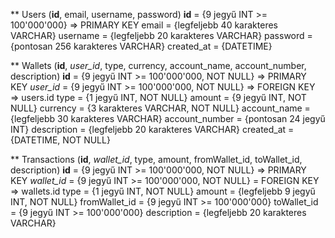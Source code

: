 ** Users (**id**, email, username, password)
   **id** = {9 jegyű INT >= 100'000'000} => PRIMARY KEY
   email = {legfeljebb 40 karakteres VARCHAR}
   username = {legfeljebb 20 karakteres VARCHAR}
   password = {pontosan 256 karakteres VARCHAR}
   created_at = {DATETIME}

** Wallets (**id**, *user_id*, type, currency, account_name, account_number, description)
  **id** = {9 jegyű INT >= 100'000'000, NOT NULL} => PRIMARY KEY
  *user_id* = {9 jegyű INT >= 100'000'000, NOT NULL} => FOREIGN KEY => users.id
  type = {1 jegyű INT, NOT NULL}
  amount = {9 jegyű INT, NOT NULL}
  currency = {3 karakteres VARCHAR, NOT NULL}
  account_name = {legfeljebb 30 karakteres VARCHAR}
  account_number = {pontosan 24 jegyű INT}
  description = {legfeljebb 20 karakteres VARCHAR}
  created_at = {DATETIME, NOT NULL}

** Transactions (**id**, *wallet_id*, type, amount, fromWallet_id, toWallet_id, description)
  **id** = {9 jegyű INT >= 100'000'000, NOT NULL} => PRIMARY KEY
  *wallet_id* = {9 jegyű INT >= 100'000'000, NOT NULL} = FOREIGN KEY => wallets.id
  type = {1 jegyű INT, NOT NULL}
  amount = {legfeljebb 9 jegyű INT, NOT NULL}
  fromWallet_id = {9 jegyű INT >= 100'000'000}
  toWallet_id = {9 jegyű INT >= 100'000'000}
  description = {legfeljebb 20 karakteres VARCHAR}